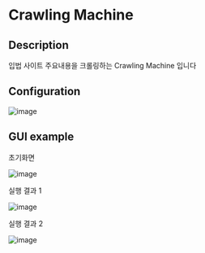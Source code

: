 # Crawling Machine

## Description

입법 사이트 주요내용을 크롤링하는 Crawling Machine 입니다

## Configuration

![image](https://user-images.githubusercontent.com/40736396/147398216-f5449db1-16e3-48e0-949b-0b5e024c227e.png)


## GUI example

초기화면

![image](https://user-images.githubusercontent.com/40736396/147398151-6efccf0f-03d3-4e29-9208-d5af493ff683.png)

실행 결과 1

![image](https://user-images.githubusercontent.com/40736396/147398231-22f8796b-005b-4764-b3c5-3d4f01f5a706.png)

실행 결과 2

![image](https://user-images.githubusercontent.com/40736396/147398243-657073d3-09ad-4b84-b135-314f849978a2.png)



